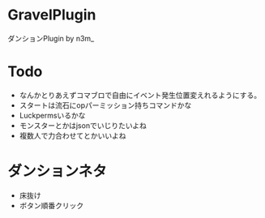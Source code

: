 # GravelPlugin
ダンションPlugin by n3m_

# Todo
- なんかとりあえずコマブロで自由にイベント発生位置変えれるようにする。
- スタートは流石にopパーミッション持ちコマンドかな
- Luckpermsいるかな
- モンスターとかはjsonでいじりたいよね
- 複数人で力合わせてとかいいよね


# ダンションネタ
- 床抜け
- ボタン順番クリック